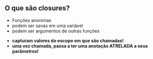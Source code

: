## O que são closures?
- Funções anonimas
- podem ser savas em uma variável
- podem ser argumentos de outras funções
* **capturam valores do escopo em que são chamadas!**
* **uma vez chamada, passa a ter uma anotação ATRELADA a seus parâmetros!**
